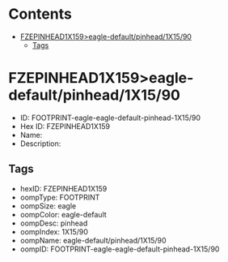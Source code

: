 



Contents
========

* [FZEPINHEAD1X159>eagle-default/pinhead/1X15/90](#fzepinhead1x159eagle-defaultpinhead1x1590)
	* [Tags](#tags)

# FZEPINHEAD1X159>eagle-default/pinhead/1X15/90

- ID: FOOTPRINT-eagle-eagle-default-pinhead-1X15/90
- Hex ID: FZEPINHEAD1X159
- Name: 
- Description: 

## Tags

- hexID: FZEPINHEAD1X159
- oompType: FOOTPRINT
- oompSize: eagle
- oompColor: eagle-default
- oompDesc: pinhead
- oompIndex: 1X15/90
- oompName: eagle-default/pinhead/1X15/90
- oompID: FOOTPRINT-eagle-eagle-default-pinhead-1X15/90
